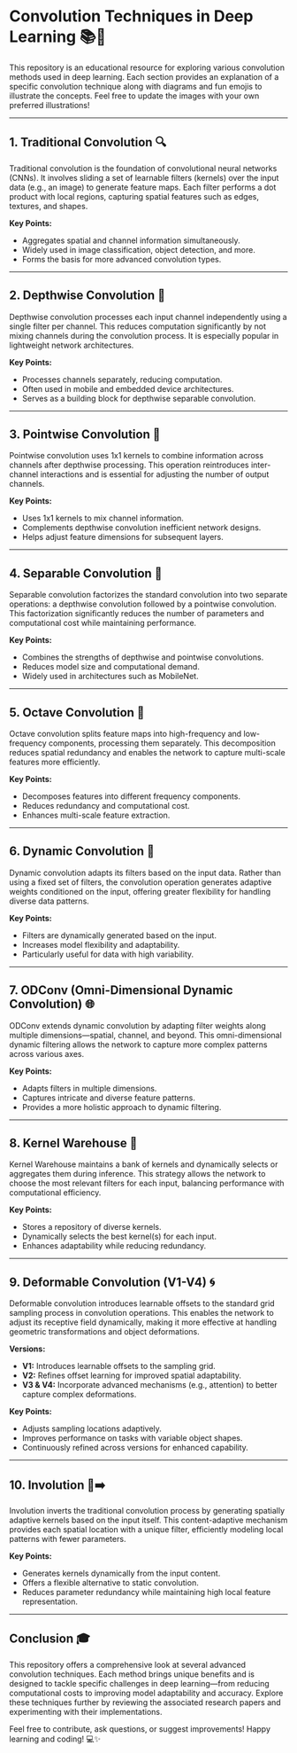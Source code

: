 # Convolution Techniques in Deep Learning 📚🚀

This repository is an educational resource for exploring various convolution methods used in deep learning. Each section provides an explanation of a specific convolution technique along with diagrams and fun emojis to illustrate the concepts. Feel free to update the images with your own preferred illustrations!

---

## 1. Traditional Convolution 🔍

Traditional convolution is the foundation of convolutional neural networks (CNNs). It involves sliding a set of learnable filters (kernels) over the input data (e.g., an image) to generate feature maps. Each filter performs a dot product with local regions, capturing spatial features such as edges, textures, and shapes.


**Key Points:**
- Aggregates spatial and channel information simultaneously.
- Widely used in image classification, object detection, and more.
- Forms the basis for more advanced convolution types.

---

## 2. Depthwise Convolution 🤿

Depthwise convolution processes each input channel independently using a single filter per channel. This reduces computation significantly by not mixing channels during the convolution process. It is especially popular in lightweight network architectures.


**Key Points:**
- Processes channels separately, reducing computation.
- Often used in mobile and embedded device architectures.
- Serves as a building block for depthwise separable convolution.

---

## 3. Pointwise Convolution 📏

Pointwise convolution uses 1x1 kernels to combine information across channels after depthwise processing. This operation reintroduces inter-channel interactions and is essential for adjusting the number of output channels.


**Key Points:**
- Uses 1x1 kernels to mix channel information.
- Complements depthwise convolution inefficient network designs.
- Helps adjust feature dimensions for subsequent layers.

---

## 4. Separable Convolution 🔪

Separable convolution factorizes the standard convolution into two separate operations: a depthwise convolution followed by a pointwise convolution. This factorization significantly reduces the number of parameters and computational cost while maintaining performance.


**Key Points:**
- Combines the strengths of depthwise and pointwise convolutions.
- Reduces model size and computational demand.
- Widely used in architectures such as MobileNet.

---

## 5. Octave Convolution 🌊

Octave convolution splits feature maps into high-frequency and low-frequency components, processing them separately. This decomposition reduces spatial redundancy and enables the network to capture multi-scale features more efficiently.



**Key Points:**
- Decomposes features into different frequency components.
- Reduces redundancy and computational cost.
- Enhances multi-scale feature extraction.

---

## 6. Dynamic Convolution 🔄

Dynamic convolution adapts its filters based on the input data. Rather than using a fixed set of filters, the convolution operation generates adaptive weights conditioned on the input, offering greater flexibility for handling diverse data patterns.



**Key Points:**
- Filters are dynamically generated based on the input.
- Increases model flexibility and adaptability.
- Particularly useful for data with high variability.

---

## 7. ODConv (Omni-Dimensional Dynamic Convolution) 🌐

ODConv extends dynamic convolution by adapting filter weights along multiple dimensions—spatial, channel, and beyond. This omni-dimensional dynamic filtering allows the network to capture more complex patterns across various axes.


**Key Points:**
- Adapts filters in multiple dimensions.
- Captures intricate and diverse feature patterns.
- Provides a more holistic approach to dynamic filtering.

---

## 8. Kernel Warehouse 🏬

Kernel Warehouse maintains a bank of kernels and dynamically selects or aggregates them during inference. This strategy allows the network to choose the most relevant filters for each input, balancing performance with computational efficiency.


**Key Points:**
- Stores a repository of diverse kernels.
- Dynamically selects the best kernel(s) for each input.
- Enhances adaptability while reducing redundancy.

---

## 9. Deformable Convolution (V1-V4) 🌀

Deformable convolution introduces learnable offsets to the standard grid sampling process in convolution operations. This enables the network to adjust its receptive field dynamically, making it more effective at handling geometric transformations and object deformations.



**Versions:**
- **V1:** Introduces learnable offsets to the sampling grid.
- **V2:** Refines offset learning for improved spatial adaptability.
- **V3 & V4:** Incorporate advanced mechanisms (e.g., attention) to better capture complex deformations.

**Key Points:**
- Adjusts sampling locations adaptively.
- Improves performance on tasks with variable object shapes.
- Continuously refined across versions for enhanced capability.

---

## 10. Involution 🔄➡️

Involution inverts the traditional convolution process by generating spatially adaptive kernels based on the input itself. This content-adaptive mechanism provides each spatial location with a unique filter, efficiently modeling local patterns with fewer parameters.



**Key Points:**
- Generates kernels dynamically from the input content.
- Offers a flexible alternative to static convolution.
- Reduces parameter redundancy while maintaining high local feature representation.

---

## Conclusion 🎓

This repository offers a comprehensive look at several advanced convolution techniques. Each method brings unique benefits and is designed to tackle specific challenges in deep learning—from reducing computational costs to improving model adaptability and accuracy. Explore these techniques further by reviewing the associated research papers and experimenting with their implementations.

Feel free to contribute, ask questions, or suggest improvements! Happy learning and coding! 💻✨

